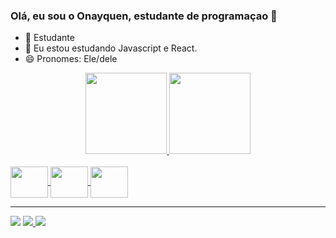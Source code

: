 ### Olá, eu sou o Onayquen, estudante de programaçao 👋


- 🔭 Estudante
- 🌱 Eu estou estudando Javascript e React.
- 😄 Pronomes: Ele/dele

<div align="center">
  <a href="https://github.com/Niikezin">
  <img height="130em" src="https://github-readme-stats.vercel.app/api?username=Niikezin&show_icons=true&theme=dark&include_all_commits=true&count_private=true"/>
  <img height="130em" src="https://github-readme-stats.vercel.app/api/top-langs/?username=Niikezin&layout=compact&langs_count=7&theme=dark"/>
</div>
<div style="display: inline_block"><br> 
  <img align="center" height="50" width="60" src="https://cdn.jsdelivr.net/gh/devicons/devicon/icons/html5/html5-original-wordmark.svg" />
  <img align="center" height="50" width="60" src="https://cdn.jsdelivr.net/gh/devicons/devicon/icons/css3/css3-plain-wordmark.svg" />
  <img align="center" height="50" width="60" src="https://cdn.jsdelivr.net/gh/devicons/devicon/icons/javascript/javascript-original.svg" />
</div>

<hr>

<div>
   <a href="https://instagram.com/eu_petterzin" target="_blank"><img src="https://img.shields.io/badge/-Instagram-%23E4405F?style=for-the-badge&logo=instagram&logoColor=white" target="_blank"></a>
  <a href = "mailto:Pedroonayquen15@gmail.com"><img src="https://img.shields.io/badge/-Gmail-%23333?style=for-the-badge&logo=gmail&logoColor=white" 
  target="_blank">   </a>
  <a href="https://www.linkedin.com/in/pedro-onayquen-371b63210/" target="_blank"><img src="https://img.shields.io/badge/-LinkedIn-%230077B5?style=for-the-badge&logo=linkedin&logoColor=white" target="_blank"></a> 
</div>

          
